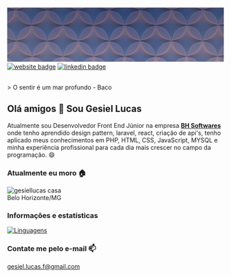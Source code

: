 
![gesiellucas banner profile](https://raw.githubusercontent.com/gesiellucas/gesiellucas/main/img/pettern.jpg)
[![website badge](https://img.shields.io/badge/website-luacolaborativa.com.br-informational?style=for-the-badge)](https://luacolaborativa.com.br/)
[![linkedin badge](https://img.shields.io/badge/linkedin-@gesiel_lucas-success?style=for-the-badge&logo=linkedin)](https://www.linkedin.com/in/gesiel-lucas/)

<br />
> O sentir é um mar profundo - Baco 

## Olá amigos 👋 Sou Gesiel Lucas
Atualmente sou Desenvolvedor Front End Júnior na empresa **[BH Softwares](https://bhsoftwares.com/)** onde tenho aprendido design pattern, laravel, react, criação de api's, tenho aplicado meus conhecimentos em PHP, HTML, CSS, JavaScript, MYSQL e minha experiência profissional para cada dia mais crescer no campo da programação. 😄

### Atualmente eu moro 🏠
![gesiellucas casa](https://img.shields.io/badge/Pão_de_queijo-cafezinho-orange) <br />
Belo Horizonte/MG

### Informações e estatísticas
[![Linguagens](https://github-readme-stats.vercel.app/api/top-langs/?username=gesiellucas&layout=compact&locale=pt-br)](https://github.com/anuraghazra/github-readme-stats)

### Contate me pelo e-mail 📫
gesiel.lucas.f@gmail.com

